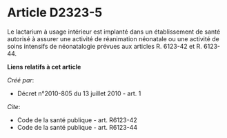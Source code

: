 # Article D2323-5

Le lactarium à usage intérieur est implanté dans un établissement de santé autorisé à assurer une activité de réanimation
néonatale ou une activité de soins intensifs de néonatalogie prévues aux articles R. 6123-42 et R. 6123-44.

**Liens relatifs à cet article**

_Créé par_:

  - Décret n°2010-805 du 13 juillet 2010 - art. 1

_Cite_:

  - Code de la santé publique - art. R6123-42
  - Code de la santé publique - art. R6123-44
